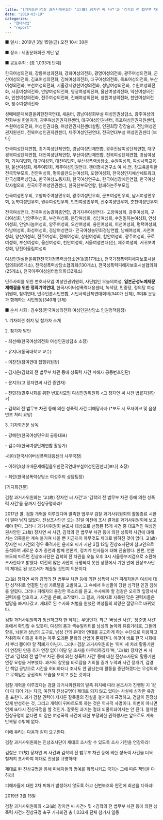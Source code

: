 ```yaml
---
title: "[기자회견]검찰 과거사위원회는 ‘고(故) 장자연 씨 사건’과 ‘김학의 전 법무부 차관 등에 의한 성폭력 사건’을 끝까지 진상규명하라!"
date: "2019-03-19"
categories: 
  - "연대사업"
  - "report"
---
```


■ 일시 : 2019년 3월 15일(금) 오전 10시 30분

■ 장소 : 세종문화회관 계단 앞

■ 공동주최 : (총 1,033개 단체)

한국여성의전화, 강릉여성의전화, 강화여성의전화, 광명여성의전화, 광주여성의전화, 군산여성의전화, 김포여성의전화, 김해여성의전화, 대구여성의전화, 목포여성의전화, 부산여성의전화, 부천여성의전화, 서울강서양천여성의전화, 성남여성의전화, 수원여성의전화, 시흥여성의전화, 안양여성의전화, 영광여성의전화, 울산여성의전화, 익산여성의전화, 인천여성의전화, 전주여성의전화, 진해여성의전화, 창원여성의전화, 천안여성의전화, 청주여성의전화

성매매문제해결을위한전국연대, 새움터, 경남여성회부설 여성인권상담소, 광주여성의전화부설 한올지기, 광주여성인권지원센터, 대구여성인권센터, 목포여성인권지원센터, 수원여성의전화, 여성인권티움, 여성인권지원센터살림, 인권희망 강강술래, 전남여성인권지원센터, 전북여성인권지원센터, 제주여성인권연대, 전국연대부설 여성인권센터 \[보다\]

한국여성단체연합, 경기여성단체연합, 경남여성단체연합, 광주전남여성단체연합, 대구경북여성단체연합, 대전여성단체연합, 부산여성단체연합, 전북여성단체연합, 경남여성회, 기독여민회, 대구여성회, 대전여민회, 부산성폭력상담소, 수원여성회, 여성사회교육원, 울산여성회, 제주여민회, 제주여성인권연대, 젠더정치연구소 여.세.연, 참교육을위한전국학부모회, 천안여성회, 평화를만드는여성회, 포항여성회, 한국성인지예산네트워크, 한국성폭력상담소, 한국여성노동자회, 한국여성연구소, 한국여성장애인연합, 한국여신학자협의회, 한국이주여성인권센터, 한국한부모연합, 함께하는주부모임

한국여성민우회, 고양파주여성민우회, 광주여성민우회, 군포여성민우회, 남서여성민우회, 동북여성민우회, 원주여성민우회, 인천여성민우회, 진주여성민우회, 춘천여성민우회

전국여성연대, 전국여성농민회총연합, 경기자주여성연대- 고양여성회, 광주여성회, 구리여성회, 남양주여성회, 부천여성회, 분당여성회, 성남여성회, 수원일하는여성회, 안성여성회, 안양나눔여성회, 양주여성회, 오산여성회, 용인여성회, 이천여성회, 평택여성회, 하남여성회, 화성여성회, 경남여성연대- 전국여성농민회경남연합, 남해여성회, 사천여성회, 양산여성회, 진주여성회, 진해여성회, 창원여성회, 함안여성회, 광주여성회, 구로여성회, 부산여성회, 울산여성회, 천안여성회, 서울여성연대(준), 제주여성회, 서귀포여성회, 당진어울림여성회

여성인권실현을위한전국가정폭력상담소연대(총17개소), 전국가정폭력피해자보호시설협의회(65개소), 전국성폭력상담소협의회(130개소), 전국성폭력피해자보호시설협의회(25개소), 전국이주여성쉼터협의회(32개소)

민주사회를 위한 변호사모임 여성인권위원회, 사단법인 오늘의여성, **일본군성노예제문제해결을 위한 정의기억연대**, 한국사이버성폭력대응센터, 녹색당, 민중당, 정의당 여성위원회, 참여연대, 민주언론시민연합, 시민사회단체연대회의(340개 단체), #미투 운동과 함께하는 시민행동(340개 단체)

■ 순서 사회 : 김수정(한국여성의전화 여성인권상담소 인권정책팀장)

1\. 기자회견 취지 및 참가자 소개

2\. 참가자 발언

\- 최선혜(한국여성의전화 여성인권상담소 소장)

\- 유지나(동국대학교 교수)

\- 이찬진(참여연대 집행위원장)

\- 김지은(김학의 전 법무부 차관 등에 성폭력 사건 피해자 공동변호인단)

\- 윤지오(고 장자연씨 사건 증언자)

\- 전민경(민주사회를 위한 변호사모임 여성인권위원회 <고 장자연 씨 사건 법률지원단>)

\- 김학의 전 법무부 차관 등에 의한 성폭력 사건 피해당사자 (\*보도 시 모자이크 및 음성변조 처리 요망)

3\. 기자회견문 낭독

\- 강혜란(한국여성민우회 공동대표)

\- 김수희(한국여성단체연합 활동가)

\-리아(한국사이버성폭력대응센터 사무국장)

\- 이하영(성매매문제해결을위한전국연대부설여성인권센터\[보다\] 소장)

\- 최란(한국성폭력상담소 여성주의 상담팀장)

\[기자회견문\]

검찰 과거사위원회는 ‘고(故) 장자연 씨 사건’과 ‘김학의 전 법무부 차관 등에 의한 성폭력 사건’을 끝까지 진상규명하라!

2017년 말, 검찰 개혁을 이루겠다며 발족한 법무부 검찰 과거사위원회의 활동종료 시한이 얼마 남지 않았다. 진상조사단은 오는 31일 이전에 조사 결과를 과거사위원회에 보고해야 한다. 그러나 과거사위원회 본조사 대상으로 선정된 15개 사건 중 대표적인 여성인권사안인 고(故) 장자연 씨 사건, 김학의 전 법무부 차관 등에 의한 성폭력 사건에 대해서는 의혹들만 계속 불거져 나올 뿐 지금까지 아무것도 제대로 밝혀진 것이 없다. 고(故) 장자연 씨 사건의 경우 목격자인 윤지오 씨가 지난 3월 12일 진상조사단에 참고인으로 출석하여 새로운 추가 증언과 함께 언론계, 정치계 인사들에 대해 진술했다. 한편, 언론 보도에 따르면 진상조사단은 김학의 전 차관을 오늘 오후 3시 서울동부지검으로 소환해 조사한다고 밝혔다. 여전히 많은 사안이 규명되지 못한 상황에서 기한 안에 진상조사단의 제대로 된 보고서가 제출될 것인지 의문이다.

고(故) 장자연 씨와 김학의 전 법무부 차관 등에 의한 성폭력 사건 피해자들은 여성에 대한 성착취로 연결된 남성 카르텔을 고발하고, 그 속에서 여성들이 당한 심각한 인권 침해를 알렸다. 그러나 피해자의 용감한 목소리를 듣고, 수사해야 할 검찰은 오히려 앞장서서 권력자를 엄호하고, 사건을 은폐, 조작했다. 그 결과, 가해자로 지목된 많은 권력자들은 법망을 빠져나갔고, 제대로 된 수사와 처벌을 원했던 여성들의 희망은 절망으로 바뀌었다.

검찰 과거사위원회가 청산하고자 한 적폐는 무엇인가. 최근 ‘버닝썬 사건’, ‘정준영 사건’ 등에서 확인할 수 있듯이, 여성의 몸과 섹슈얼리티를 남성의 놀이와 유흥거리로, 그들의 향응, 뇌물과 상납의 도구로, 남성 간의 유대와 연대를 공고하게 하는 수단으로 이용하고 착취하여 이득을 취하는 아주 오래된 문화와 산업이 존재한다. 이것이 바로 한국 사회에서 뿌리 뽑아야 할 적폐가 아닌가. 그러나 검찰 과거사위원회는 ‘이미 세 차례 활동기한이 연장된 만큼 추가 연장 없이 이달 말 조사를 마무리하겠다’며, ‘고(故) 장자연 씨 사건’과 ‘김학의 전 법무부 차관 등에 의한 성폭력 사건’ 등에 대한 진상조사단의 활동기한 연장 요청을 거부했다. 과거의 잘못을 바로잡을 기회를 증거 누락과 사건 뭉개기, 검경 간 책임 공방으로 시간을 허비하더니 조사도 안 끝났는데 활동을 중단하겠다는 무성의하고 무책임한 공권력의 모습을 보이고 있는 것이다.

검찰 개혁을 이루겠다는 검찰 과거사위원회의 발족 취지에 따라 본조사가 진행된 지 1년이 다 되어 가는 지금, 여전히 진상규명이 제대로 되지 않고 있다는 사실에 심각한 유감을 표한다. 과거 검찰 권력이 저지른 잘못들의 진실을 철저하게 규명하고, 검찰이 진정성 있게 반성하는 것, 그리고 개혁이 뒤따르도록 하는 것은 역사적 사명이다. 이번이 아니면 언제 또다시 진상규명을 할 것인가. 잘못된 과거는 절대 되풀이되어서는 안 된다. 철저한 진상규명이 없다면 이 같은 여성폭력 사건에 대한 부정의한 권력행사는 앞으로도 계속 반복될 수밖에 없다.

이에 우리는 다음과 같이 요구한다.

검찰 과거사위원회는 진상조사단이 제대로 조사할 수 있도록 조사 기한을 연장하라!

검찰은 고(故) 장자연 씨 사건과 김학의 전 법무부 차관 등에 의한 성폭력 사건을 더욱 철저히 조사하여 제대로 진상을 규명하라!

제대로 된 진상규명을 통해 피해자들의 명예를 회복시키고 국가는 그에 따른 책임을 다하라!

피해자들에 대한 2차 피해가 발생하지 않도록 하고 신변보호와 안전에 최선을 다하라!

2019년 3월 15일

검찰 과거사위원회의 <고(故) 장자연 씨 사건> 및 <김학의 전 법무부 차관 등에 의한 성폭력 사건> 진상규명 촉구 기자회견 총 1,033개 단체 참가자 일동
